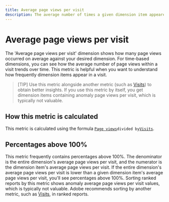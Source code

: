 ```yaml
---
title: Average page views per visit
description: The average number of times a given dimension item appeared in a visit.
---
```


# Average page views per visit

The 'Average page views per visit' dimension shows how many page views occurred on average against your desired dimension. For time-based dimensions, you can see how the average number of page views within a visit trends over time. This metric is helpful when you want to understand how frequently dimension items appear in a visit.

>[TIP] Use this metric alongside another metric (such as [Visits](visits.md)) to obtain better insights. If you use this metric by itself, you get dimension items containing anomaly page views per visit, which is typically not valuable.

## How this metric is calculated

This metric is calculated using the formula [`Page views`](page-views.md)` divided by `[`Visits`](visits.md).

## Percentages above 100%

This metric frequently contains percentages above 100%. The denominator is the entire dimension's average page views per visit, and the numerator is the dimension item's average page views per visit. If the entire dimension's average page views per visit is lower than a given dimension item's average page views per visit, you'll see percentages above 100%. Sorting ranked reports by this metric shows anomaly average page views per visit values, which is typically not valuable. Adobe recommends sorting by another metric, such as [Visits](visits.md), in ranked reports.